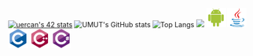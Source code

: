 
[![uercan's 42 stats](https://badge42.vercel.app/api/v2/cl265mqw7000609mjr6lke8tr/stats?cursusId=21&coalitionId=undefined)](https://github.com/JaeSeoKim/badge42)
![UMUT's GitHub stats](https://github-readme-stats.vercel.app/api?username=umut3RC&show_icons=true&theme=dark)
![Top Langs](https://github-readme-stats.vercel.app/api/top-langs/?username=umut3rc&theme=dark) 
<img src="https://github.com/erdem149/erdem149/raw/main/github-contribution-grid-snake.svg" style="max-width: 100%;">
<img src="https://raw.githubusercontent.com/devicons/devicon/master/icons/android/android-original.svg" alt="android" width="40" height="40" style="max-width: 100%;">
<img src="https://raw.githubusercontent.com/devicons/devicon/master/icons/java/java-original.svg" alt="vuejs" width="40" height="40" style="max-width: 100%;">
<img src="https://raw.githubusercontent.com/devicons/devicon/master/icons/c/c-original.svg" alt="c" width="40" height="40" style="max-width: 100%;">
<img src="https://raw.githubusercontent.com/devicons/devicon/master/icons/cplusplus/cplusplus-original.svg" alt="cplusplus" width="40" height="40" style="max-width: 100%;">
<img  src="https://raw.githubusercontent.com/devicons/devicon/master/icons/csharp/csharp-original.svg" alt="csharp" width="40" height="40" style="max-width: 100%;">
